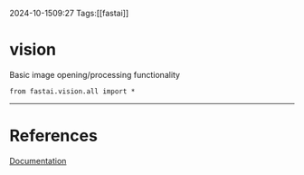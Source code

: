 2024-10-1509:27
Tags:[[fastai]]
# vision

Basic image opening/processing functionality

`from fastai.vision.all import *
`


---
# References
[Documentation](https://docs.fast.ai/vision.core.html)